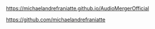 ﻿https://michaelandrefraniatte.github.io/AudioMergerOfficial  
  
https://github.com/michaelandrefraniatte  